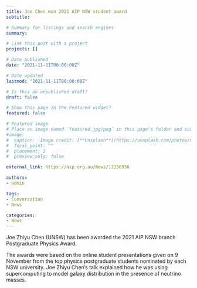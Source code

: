 ```yaml
---
title: Joe Chen won 2021 AIP NSW student award
subtitle: 

# Summary for listings and search engines
summary: 

# Link this post with a project
projects: []

# Date published
date: "2021-11-11T00:00:00Z"

# Date updated
lastmod: "2021-11-11T00:00:00Z"

# Is this an unpublished draft?
draft: false

# Show this page in the Featured widget?
featured: false

# Featured image
# Place an image named `featured.jpg/png` in this page's folder and customize its options here.
#image:
#  caption: 'Image credit: [**Unsplash**](https://unsplash.com/photos/CpkOjOcXdUY)'
#  focal_point: ""
#  placement: 2
#  preview_only: false

external_link: https://aip.org.au/News/12156956

authors:
- admin

tags:
- Conversation
- News 

categories:
- News
---
```


Joe Zhiyu Chen (UNSW) has been awarded the 2021 AIP NSW branch Postgraduate Physics Award. 


The awards were based on the online student presentations given on 9 November from the top physics postgraduate students nominated by each NSW university.
Joe Zhiyu Chen’s talk explained how he was using supercomputing to model galaxy distribution in the presence of neutrino masses.
